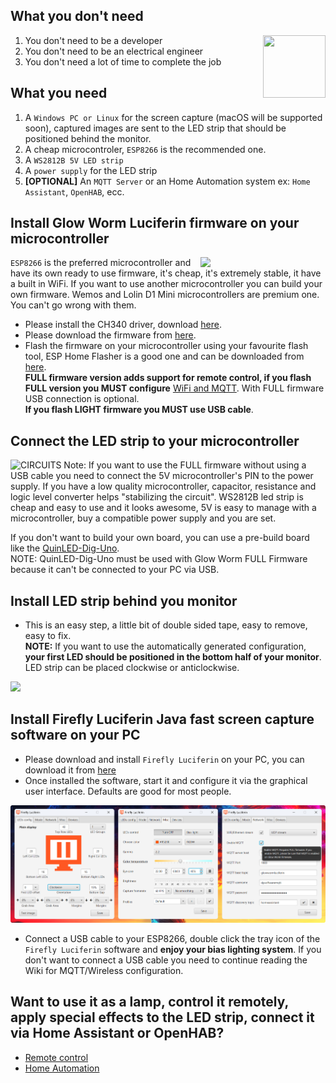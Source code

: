 ## What you don't need  
<img align="right" width="100" height="100" src="https://github.com/sblantipodi/firefly_luciferin/blob/master/data/img/luciferin_logo.png?raw=true">

1) You don't need to be a developer
2) You don't need to be an electrical engineer
3) You don't need a lot of time to complete the job

## What you need  

1) A `Windows PC or Linux` for the screen capture (macOS will be supported soon), captured images are sent to the LED strip that should be positioned behind the monitor.
2) A cheap microcontroler, `ESP8266` is the recommended one.
3) A `WS2812B 5V LED strip`
4) A `power supply` for the LED strip
5) **[OPTIONAL]** An `MQTT Server` or an Home Automation system ex: `Home Assistant`, `OpenHAB`, ecc. 

## Install Glow Worm Luciferin firmware on your microcontroller  

<a href="https://www.wemos.cc/en/latest/d1/d1_mini.html"><img align="right" width="200" src="https://www.wemos.cc/en/latest/_images/d1_mini_v3.1.0_1_16x16.jpg"></a>  

`ESP8266` is the preferred microcontroller and have its own ready to use firmware, it's cheap, it's extremely stable, it have a built in WiFi. If you want to use another microcontroller you can build your own firmware. Wemos and Lolin D1 Mini microcontrollers are premium one. You can't go wrong with them.
- Please install the CH340 driver, download [here](https://www.wemos.cc/en/latest/ch340_driver.html).
- Please download the firmware from [here](https://github.com/sblantipodi/glow_worm_luciferin/releases).
- Flash the firmware on your microcontroller using your favourite flash tool, ESP Home Flasher is a good one and can be downloaded from [here](https://github.com/esphome/esphome-flasher/releases).    
**FULL firmware version adds support for remote control, if you flash FULL version you MUST configure** [WiFi and MQTT](https://github.com/sblantipodi/firefly_luciferin/wiki/Remote-Access). With FULL firmware USB connection is optional.  
**If you flash LIGHT firmware you MUST use USB cable**.  

## Connect the LED strip to your microcontroller  

![CIRCUITS](https://github.com/sblantipodi/glow_worm_luciferin/blob/master/assets/img/ambilight_bb.png?raw=true)
Note: If you want to use the FULL firmware without using a USB cable you need to connect the 5V microcontroller's PIN to the power supply.
If you have a low quality microcontroller, capacitor, resistance and logic level converter helps "stabilizing the circuit".
WS2812B led strip is cheap and easy to use and it looks awesome, 5V is easy to manage with a microcontroller, buy a compatible power supply and you are set.  
  
If you don't want to build your own board, you can use a pre-build board like the [QuinLED-Dig-Uno](https://quinled.info/2018/09/15/quinled-dig-uno).  
NOTE: QuinLED-Dig-Uno must be used with Glow Worm FULL Firmware because it can't be connected to your PC via USB.

## Install LED strip behind you monitor
- This is an easy step, a little bit of double sided tape, easy to remove, easy to fix.  
**NOTE:** If you want to use the automatically generated configuration, **your first LED should be positioned in the bottom half of your monitor**. LED strip can be placed clockwise or anticlockwise.

<img width="500" src="https://raw.githubusercontent.com/sblantipodi/firefly_luciferin/master/data/img/moitorled.png">


## Install Firefly Luciferin Java fast screen capture software on your PC  

- Please download and install `Firefly Luciferin` on your PC, you can download it from [here](https://github.com/sblantipodi/firefly_luciferin/releases)
- Once installed the software, start it and configure it via the graphical user interface. Defaults are good for most people.  

![Luciferin](https://github.com/sblantipodi/firefly_luciferin/blob/master/data/img/settings_screen.png?raw=true)

- Connect a USB cable to your ESP8266, double click the tray icon of the `Firefly Luciferin` software and **enjoy your bias lighting system**. If you don't want to connect a USB cable you need to continue reading the Wiki for MQTT/Wireless configuration.

## Want to use it as a lamp, control it remotely, apply special effects to the LED strip, connect it via Home Assistant or OpenHAB?
- [Remote control](https://github.com/sblantipodi/firefly_luciferin/wiki/Remote-Access)
- [Home Automation](https://github.com/sblantipodi/firefly_luciferin/wiki/Home-Automation-configs)
